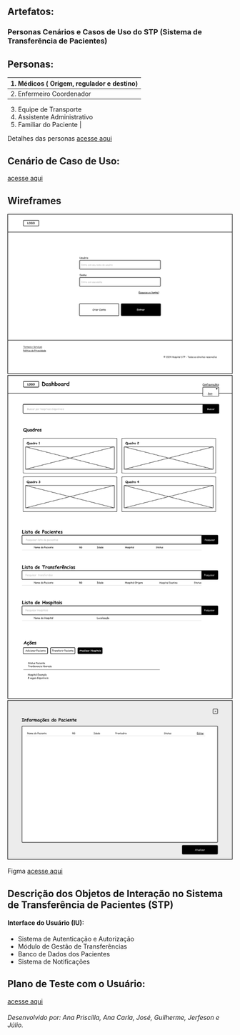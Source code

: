 ## Artefatos: 
### Personas Cenários e Casos de Uso do STP (Sistema de Transferência de Pacientes)

## Personas:

|1. Médicos ( Origem, regulador e destino)|
|:------------- |
|2. Enfermeiro Coordenador
3. Equipe de Transporte
4. Assistente Administrativo
5. Familiar do Paciente |

Detalhes das personas [acesse aqui]()

## Cenário de Caso de Uso:
[acesse aqui]()

## Wireframes

![](https://github.com/Equipe-Dourada/ihc-design-de-experiencia/blob/main/imgs-wireframes/Tela-de-Login.svg)
![](https://github.com/Equipe-Dourada/ihc-design-de-experiencia/blob/main/imgs-wireframes/Dashboard-Painel.svg)
![](https://github.com/Equipe-Dourada/ihc-design-de-experiencia/blob/main/imgs-wireframes/Tela-Detalhes.svg)

Figma [acesse aqui]()

## Descrição dos Objetos de Interação no Sistema de Transferência de Pacientes (STP)
#### Interface do Usuário (IU):
* Sistema de Autenticação e Autorização 
* Módulo de Gestão de Transferências
* Banco de Dados dos Pacientes
* Sistema de Notificações

## Plano de Teste com o Usuário:
[acesse aqui]()

###### Desenvolvido por: Ana Priscilla, Ana Carla, José, Guilherme, Jerfeson e Júlio.

#
